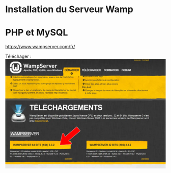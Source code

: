 # Installation du Serveur Wamp
# PHP et MySQL
https://www.wampserver.com/fr/

Téléchager :
<img scr="./img/wamp-download.webp" width="300">
![download](./img/wamp-download.webp)